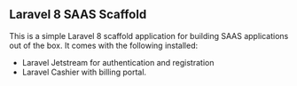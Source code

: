 ## Laravel 8 SAAS Scaffold

This is a simple Laravel 8 scaffold application for building SAAS applications out of the box. It comes with the following installed:

- Laravel Jetstream for authentication and registration
- Laravel Cashier with billing portal.
